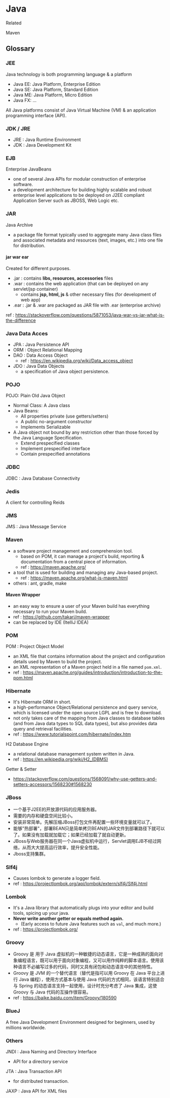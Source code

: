 # Java

Related

Maven

## Glossary

### JEE

Java technology is both programming language & a platform

- Java EE: Java Platform, Enterprise Edition
- Java SE: Java Platform, Standard Edition
- Java ME: Java Platform, Micro Edition
- Java FX: …

All Java platforms consist of Java Virtual Machine (VM) & an application programming interface (API).

### JDK / JRE

- JRE : Java Runtime Environment
- JDK : Java Development Kit

### EJB

Enterprise JavaBeans

- one of several Java APIs for modular construction of enterprise software.
- a development architecture for building highly scalable and robust enterprise level applications to be deployed on J2EE compliant Application Server such as JBOSS, Web Logic etc.

### JAR

Java Archive

- a package file format typically used to aggregate many Java class files and associated metadata and resources (text, images, etc.) into one file for distribution.

#### jar war ear

Created for different purposes.

- .jar : contains __libs, resources, accessories__ files
- .war : contains the web application (that can be deployed on any servlet/jsp container)
    - contains __jsp, html, js__ & other necessary files (for development of web app)
- .ear : .jar & .war are packaged as JAR file with .ear (enterprise archive)

ref : https://stackoverflow.com/questions/5871053/java-war-vs-jar-what-is-the-difference

### Java Data Acces

- JPA : Java Persistence API
- ORM : Object Relational Mapping
- DAO : Data Access Object
    - ref : https://en.wikipedia.org/wiki/Data_access_object
- JDO : Java Data Objects
    - a specification of Java object persistence.

### POJO

POJO: Plain Old Java Object

- Normal Class: A Java class
- Java Beans:
    - All properties private (use getters/setters)
    - A public no-argument constructor
    - Implements Serializable
- A Java object not bound by any restriction other than those forced by the Java Language Specification.
    - Extend prespecified classes
    - Implement prespecified interface
    - Contain prespecified annotations

### JDBC

JDBC : Java Database Connectivity

### Jedis

A client for controlling Reids

### JMS

JMS : Java Message Service

### Maven

- a software project management and comprehension tool.
    - based on POM, it can manage a project's build, reporting & documentation from a central piece of information.
    - ref : https://maven.apache.org/
- a tool that is used for building and managing any Java-based project.
    - ref :  https://maven.apache.org/what-is-maven.html
- others : ant, gradle, make

#### Maven Wrapper

- an easy way to ensure a user of your Maven build has everything necessary to run your Maven build.
- ref : https://github.com/takari/maven-wrapper
- can be replaced by IDE (ItelliJ IDEA)

### POM

POM : Project Object Model

- an XML file that contains information about the project and configuration details used by Maven to build the project.
- an XML representation of a Maven project held in a file named `pom.xml`.
- ref : https://maven.apache.org/guides/introduction/introduction-to-the-pom.html

### Hibernate

- It's Hibernate ORM in short.
- a high-performance Object/Relational persistence and query service, which is licensed under the open source LGPL and is free to download.
- not only takes care of the mapping from Java classes to database tables (and from Java data types to SQL data types), but also provides data query and retrieval facilities.
- ref : https://www.tutorialspoint.com/hibernate/index.htm

H2 Database Engine

- a relational database management system written in Java.
- ref : https://en.wikipedia.org/wiki/H2_(DBMS)

Getter & Setter

- https://stackoverflow.com/questions/1568091/why-use-getters-and-setters-accessors/1568230#1568230

### JBoss

- 一个基于J2EE的开放源代码的应用服务器。
- 需要的内存和硬盘空间比较小。
- 安装非常简单。先解压缩JBoss打包文件再配置一些环境变量就可以了。
- 能够"热部署"，部署BEAN只是简单拷贝BEAN的JAR文件到部署路径下就可以了。如果没有加载就加载它；如果已经加载了就自动更新。
- JBoss与Web服务器在同一个Java虚拟机中运行，Servlet调用EJB不经过网络，从而大大提高运行效率，提升安全性能。
- Jboss支持集群。

### Slf4j

- Causes lombok to generate a logger field.
- ref : https://projectlombok.org/api/lombok/extern/slf4j/Slf4j.html

### Lombok

- It's a Java library that automatically plugs into your editor and build tools, spicing up your java.
- __Never write another getter or equals method again.__
    - (Early access to future Java features such as `val`, and much more.)
- ref : https://projectlombok.org/

### Groovy

- Groovy 是 用于 Java 虚拟机的一种敏捷的动态语言，它是一种成熟的面向对象编程语言，既可以用于面向对象编程，又可以用作纯粹的脚本语言。使用该种语言不必编写过多的代码，同时又具有闭包和动态语言中的其他特性。
- Groovy 是 JVM 的一个替代语言（替代是指可以用 Groovy 在 Java 平台上进行 Java 编程），使用方式基本与使用  Java 代码的方式相同，该语言特别适合与 Spring 的动态语言支持一起使用，设计时充分考虑了 Java 集成，这使 Groovy 与 Java 代码的互操作很容易。
- ref : https://baike.baidu.com/item/Groovy/180590

### BlueJ

A free Java Development Environment designed for beginners, used by millions worldwide.

### Others

JNDI : Java Naming and Directory Interface

- API for a directory service

JTA : Java Transaction API

- for distributed transaction.

JAXP : Java API for XML files
